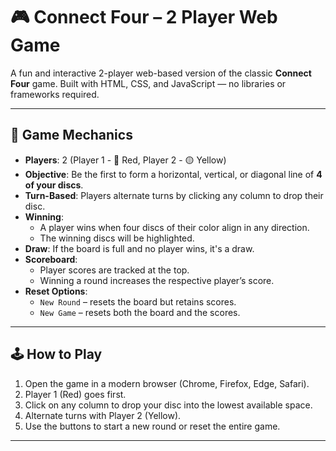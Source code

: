 # 🎮 Connect Four – 2 Player Web Game

A fun and interactive 2-player web-based version of the classic **Connect Four** game. Built with HTML, CSS, and JavaScript — no libraries or frameworks required.

---

## 🧠 Game Mechanics

- **Players**: 2 (Player 1 - 🔴 Red, Player 2 - 🟡 Yellow)
- **Objective**: Be the first to form a horizontal, vertical, or diagonal line of **4 of your discs**.
- **Turn-Based**: Players alternate turns by clicking any column to drop their disc.
- **Winning**:
  - A player wins when four discs of their color align in any direction.
  - The winning discs will be highlighted.
- **Draw**: If the board is full and no player wins, it's a draw.
- **Scoreboard**:
  - Player scores are tracked at the top.
  - Winning a round increases the respective player’s score.
- **Reset Options**:
  - `New Round` – resets the board but retains scores.
  - `New Game` – resets both the board and the scores.

---

## 🕹️ How to Play

1. Open the game in a modern browser (Chrome, Firefox, Edge, Safari).
2. Player 1 (Red) goes first.
3. Click on any column to drop your disc into the lowest available space.
4. Alternate turns with Player 2 (Yellow).
5. Use the buttons to start a new round or reset the entire game.

---

